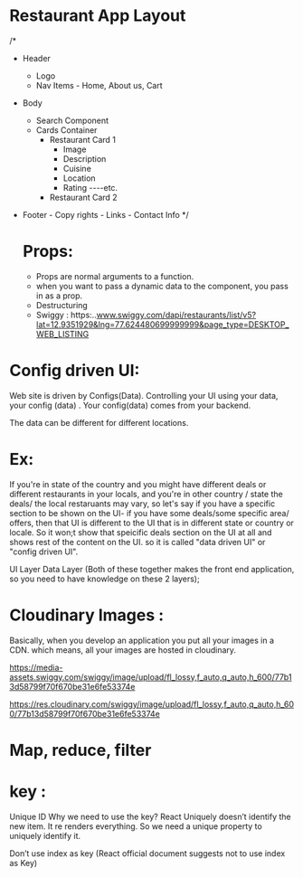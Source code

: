 # Restaurant App Layout

/\*

- Header
  - Logo
  - Nav Items - Home, About us, Cart
- Body

  - Search Component
  - Cards Container
    - Restaurant Card 1
      - Image
      - Description
      - Cuisine
      - Location
      - Rating ----etc.
    - Restaurant Card 2

- Footer - Copy rights - Links - Contact Info
  \*/

  # Props:

  - Props are normal arguments to a function.
  - when you want to pass a dynamic data to the component, you pass in as a prop.
  - Destructuring
  - Swiggy : https:..www.swiggy.com/dapi/restaurants/list/v5?lat=12.9351929&lng=77.624480699999999&page_type=DESKTOP_WEB_LISTING

# Config driven UI:

Web site is driven by Configs(Data).
Controlling your UI using your data, your config (data) . Your config(data) comes from your backend.

The data can be different for different locations.

# Ex:

If you're in state of the country and you might have different deals or different restaurants in your locals, and you're in other country / state the deals/ the local restaruants may vary, so let's say if you have a specific section to be shown on the UI- if you have some deals/some specific area/ offers, then that UI is different to the UI that is in different state or country or locale. So it won;t show that speicific deals section on the UI at all and shows rest of the content on the UI.
so it is called "data driven UI" or "config driven UI".

UI Layer
Data Layer (Both of these together makes the front end application, so you need to have knowledge on these 2 layers);

# Cloudinary Images :

Basically, when you develop an application you put all your images in a CDN.
which means, all your images are hosted in cloudinary.

https://media-assets.swiggy.com/swiggy/image/upload/fl_lossy,f_auto,q_auto,h_600/77b13d58799f70f670be31e6fe53374e

https://res.cloudinary.com/swiggy/image/upload/fl_lossy,f_auto,q_auto,h_600/77b13d58799f70f670be31e6fe53374e

# Map, reduce, filter

# key :

Unique ID
Why we need to use the key?
React Uniquely doesn’t identify the new item. It re renders everything. So we need a unique property to uniquely identify it.

Don’t use index as key (React official document suggests not to use index as Key)
